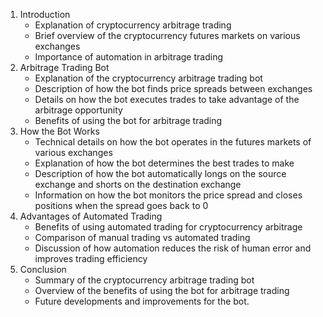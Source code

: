 1. Introduction
    * Explanation of cryptocurrency arbitrage trading
    * Brief overview of the cryptocurrency futures markets on various exchanges
    * Importance of automation in arbitrage trading
2. Arbitrage Trading Bot
    * Explanation of the cryptocurrency arbitrage trading bot
    * Description of how the bot finds price spreads between exchanges
    * Details on how the bot executes trades to take advantage of the arbitrage opportunity
    * Benefits of using the bot for arbitrage trading
3. How the Bot Works
    * Technical details on how the bot operates in the futures markets of various exchanges
    * Explanation of how the bot determines the best trades to make
    * Description of how the bot automatically longs on the source exchange and shorts on the destination exchange
    * Information on how the bot monitors the price spread and closes positions when the spread goes back to 0
4. Advantages of Automated Trading
    * Benefits of using automated trading for cryptocurrency arbitrage
    * Comparison of manual trading vs automated trading
    * Discussion of how automation reduces the risk of human error and improves trading efficiency
5. Conclusion
    * Summary of the cryptocurrency arbitrage trading bot
    * Overview of the benefits of using the bot for arbitrage trading
    * Future developments and improvements for the bot.
